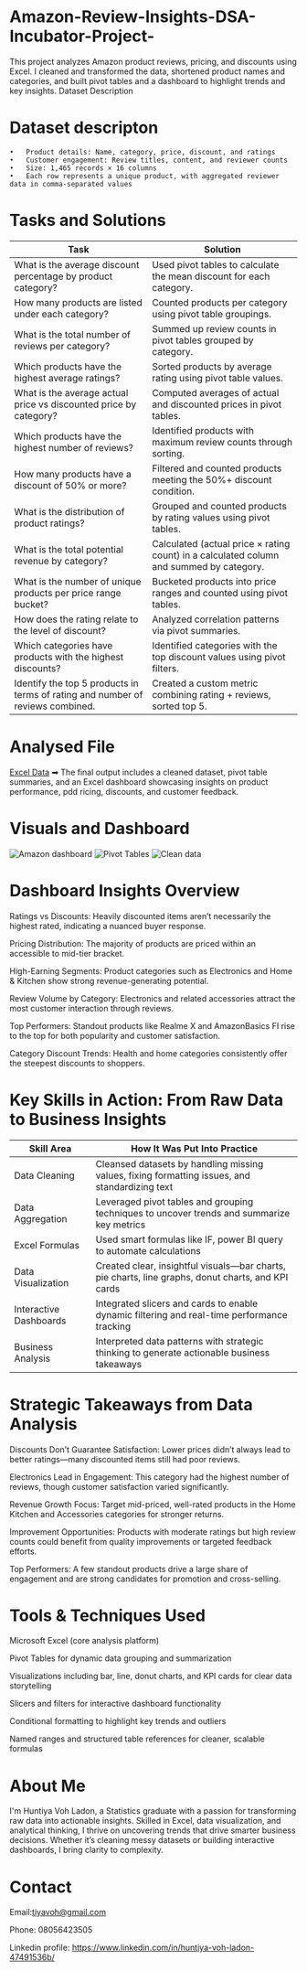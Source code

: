 # Amazon-Review-Insights-DSA-Incubator-Project-
This project analyzes Amazon product reviews, pricing, and discounts using Excel. I cleaned and transformed the data, shortened product names and categories, and built pivot tables and a dashboard to highlight trends and key insights.
Dataset Description

# Dataset descripton
	•	Product details: Name, category, price, discount, and ratings
	•	Customer engagement: Review titles, content, and reviewer counts
	•	Size: 1,465 records × 16 columns
	•	Each row represents a unique product, with aggregated reviewer data in comma-separated values

# Tasks and Solutions

| Task | Solution |
|-------|----------|
| What is the average discount percentage by product category? | Used pivot tables to calculate the mean discount for each category. |
| How many products are listed under each category? | Counted products per category using pivot table groupings. |
| What is the total number of reviews per category? | Summed up review counts in pivot tables grouped by category. |
| Which products have the highest average ratings? | Sorted products by average rating using pivot table values. |
| What is the average actual price vs discounted price by category? | Computed averages of actual and discounted prices in pivot tables. |
| Which products have the highest number of reviews? | Identified products with maximum review counts through sorting. |
| How many products have a discount of 50% or more? | Filtered and counted products meeting the 50%+ discount condition. |
| What is the distribution of product ratings? | Grouped and counted products by rating values using pivot tables. |
| What is the total potential revenue by category? | Calculated (actual price × rating count) in a calculated column and summed by category. |
| What is the number of unique products per price range bucket? | Bucketed products into price ranges and counted using pivot tables. |
| How does the rating relate to the level of discount? | Analyzed correlation patterns via pivot summaries. |
| Which categories have products with the highest discounts? | Identified categories with the top discount values using pivot filters. |
| Identify the top 5 products in terms of rating and number of reviews combined. | Created a custom metric combining rating + reviews, sorted top 5. |

# Analysed File
[Excel Data](https://docs.google.com/spreadsheets/d/1DrqKSI81lx-jai3nXTZKcOzdBPx4030W/edit?usp=drive_link&ouid=111955908001061304997&rtpof=true&sd=true)
➡ The final output includes a cleaned dataset, pivot table summaries, and an Excel dashboard showcasing insights on product performance, pdd ricing, discounts, and customer feedback.
# Visuals and Dashboard
![Amazon dashboard](https://github.com/user-attachments/assets/cc57057a-97e3-42e3-91b9-a368b71e87db)
![Pivot Tables](https://github.com/user-attachments/assets/d7806e7f-1efc-4462-b2de-13cdf1088f58)
![Clean data](https://github.com/user-attachments/assets/b434ba10-fdd5-41f6-b870-8f28ad05df63)
# Dashboard Insights Overview

Ratings vs Discounts: Heavily discounted items aren’t necessarily the highest rated, indicating a nuanced buyer response.

Pricing Distribution: The majority of products are priced within an accessible to mid-tier bracket.

High-Earning Segments: Product categories such as Electronics and Home & Kitchen show strong revenue-generating potential.

Review Volume by Category: Electronics and related accessories attract the most customer interaction through reviews.

Top Performers: Standout products like Realme X and AmazonBasics FI rise to the top for both popularity and customer satisfaction.

Category Discount Trends: Health and home categories consistently offer the steepest discounts to shoppers.
# Key Skills in Action: From Raw Data to Business Insights

| **Skill Area**        | **How It Was Put Into Practice**                                                            |
|-----------------------|----------------------------------------------------------------------------------------------|
| Data Cleaning         | Cleansed datasets by handling missing values, fixing formatting issues, and standardizing text |
| Data Aggregation      | Leveraged pivot tables and grouping techniques to uncover trends and summarize key metrics    |
| Excel Formulas        | Used smart formulas like IF, power BI query to automate calculations         |
| Data Visualization    | Created clear, insightful visuals—bar charts, pie charts, line graphs, donut charts, and KPI cards |
| Interactive Dashboards| Integrated slicers and cards to enable dynamic filtering and real-time performance tracking    |
| Business Analysis     | Interpreted data patterns with strategic thinking to generate actionable business takeaways    |
# Strategic Takeaways from Data Analysis

Discounts Don’t Guarantee Satisfaction: Lower prices didn’t always lead to better ratings—many discounted items still had poor reviews.

Electronics Lead in Engagement: This category had the highest number of reviews, though customer satisfaction varied significantly.

Revenue Growth Focus: Target mid-priced, well-rated products in the Home Kitchen and Accessories categories for stronger returns.

Improvement Opportunities: Products with moderate ratings but high review counts could benefit from quality improvements or targeted feedback efforts.

Top Performers: A few standout products drive a large share of engagement and are strong candidates for promotion and cross-selling.
# Tools & Techniques Used

Microsoft Excel (core analysis platform)

Pivot Tables for dynamic data grouping and summarization

Visualizations including bar, line, donut charts, and KPI cards for clear data storytelling

Slicers and filters for interactive dashboard functionality

Conditional formatting to highlight key trends and outliers

Named ranges and structured table references for cleaner, scalable formulas
# About Me
I'm Huntiya Voh Ladon, a Statistics graduate with a passion for transforming raw data into actionable insights. Skilled in Excel, data visualization, and analytical thinking, I thrive on uncovering trends that drive smarter business decisions. Whether it’s cleaning messy datasets or building interactive dashboards, I bring clarity to complexity.
# Contact 
Email:tiyavoh@gmail.com

Phone: 08056423505

Linkedin profile: https://www.linkedin.com/in/huntiya-voh-ladon-47491536b/




